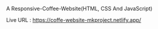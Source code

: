 A Responsive-Coffee-Website(HTML, CSS And JavaScript)

Live URL : https://coffe-website-mkproject.netlify.app/
